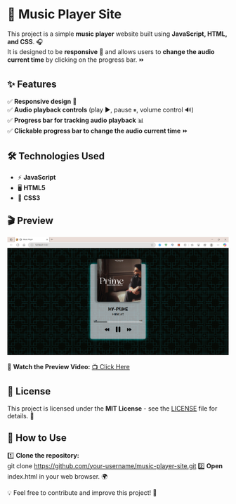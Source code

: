 # 🎵 Music Player Site  

This project is a simple **music player** website built using **JavaScript, HTML, and CSS**. 🎧  
It is designed to be **responsive** 📱 and allows users to **change the audio current time** by clicking on the progress bar. ⏩  

## ✨ Features  

✅ **Responsive design** 📱  
✅ **Audio playback controls** (play ▶️, pause ⏸, volume control 🔊)  
✅ **Progress bar for tracking audio playback** 📊  
✅ **Clickable progress bar to change the audio current time** ⏩  

## 🛠️ Technologies Used  

- ⚡ **JavaScript**  
- 🖥️ **HTML5**  
- 🎨 **CSS3**  

## 🎬 Preview  

![Music Player Site Preview](preview-image.png)  

🎥 **Watch the Preview Video:** [📺 Click Here](https://drive.google.com/file/d/1ShbyOBtdDkslszrf-BKkOinHxNwS0Owl/view?usp=sharing)  

## 📜 License  

This project is licensed under the **MIT License** - see the [LICENSE](LICENSE) file for details. 📄  

## 🚀 How to Use  

1️⃣ **Clone the repository:**  
   git clone https://github.com/your-username/music-player-site.git
2️⃣ **Open** index.html in your web browser. 🌍

💡 Feel free to contribute and improve this project! 🚀
